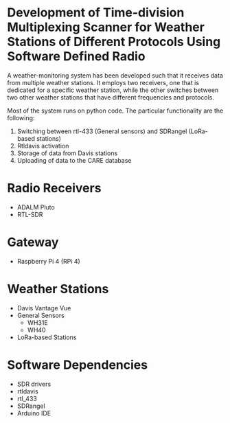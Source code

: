 # Development of Time-division Multiplexing Scanner for Weather Stations of Different Protocols Using Software Defined Radio
A weather-monitoring system has been developed such that it receives data from multiple weather stations. It employs two receivers, one that is dedicated for a specific weather station, while the other switches between two other weather stations that have different frequencies and protocols.

Most of the system runs on python code. The particular functionality are the following:
1. Switching between rtl-433 (General sensors) and SDRangel (LoRa-based stations)
2. Rtldavis activation
3. Storage of data from Davis stations
4. Uploading of data to the CARE database

# Radio Receivers
- ADALM Pluto
- RTL-SDR
# Gateway
- Raspberry Pi 4 (RPi 4)
# Weather Stations
- Davis Vantage Vue
- General Sensors
  - WH31E
  - WH40
- LoRa-based Stations
# Software Dependencies
- SDR drivers
- rtldavis
- rtl_433
- SDRangel
- Arduino IDE
